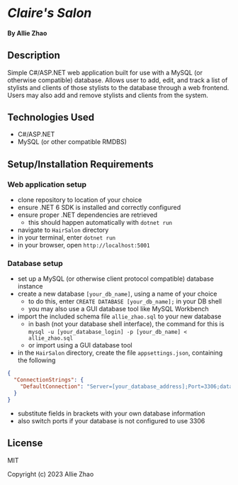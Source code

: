 # _Claire's Salon_

#### By Allie Zhao

## Description

Simple C#/ASP.NET web application built for use with a MySQL (or otherwise 
compatible) database. Allows user to add, edit, and track a list of stylists 
and clients of those stylists to the database through a web frontend. Users may 
also add and remove stylists and clients from the system.

## Technologies Used

- C#/ASP.NET
- MySQL (or other compatible RMDBS)

## Setup/Installation Requirements

### Web application setup

- clone repository to location of your choice
- ensure .NET 6 SDK is installed and correctly configured
- ensure proper .NET dependencies are retrieved
    - this should happen automatically with `dotnet run`
- navigate to `HairSalon` directory
- in your terminal, enter `dotnet run`
- in your browser, open `http://localhost:5001`

### Database setup

- set up a MySQL (or otherwise client protocol compatible) database instance
- create a new database `[your_db_name]`, using a name of your choice
    - to do this, enter `CREATE DATABASE [your_db_name];` in your DB shell
    - you may also use a GUI database tool like MySQL Workbench
- import the included schema file `allie_zhao.sql` to your new database
    - in bash (not your database shell interface), the command for this is
    `mysql -u [your_database_login] -p [your_db_name] < allie_zhao.sql`
    - or import using a GUI database tool
- in the `HairSalon` directory, create the file `appsettings.json`, containing the following

```json
{
  "ConnectionStrings": {
    "DefaultConnection": "Server=[your_database_address];Port=3306;database=[your_db_name];uid=[your_db_login];pwd=[your_db_password];"
  }
}
```

- substitute fields in brackets with your own database information
- also switch ports if your database is not configured to use 3306

## License

MIT

Copyright (c) 2023 Allie Zhao
